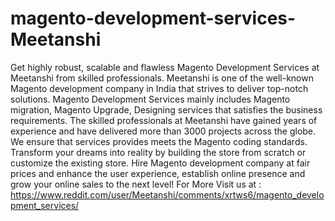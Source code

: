 # magento-development-services-Meetanshi
Get highly robust, scalable and flawless Magento Development Services at Meetanshi from skilled professionals.   Meetanshi is one of the well-known Magento development company in India that strives to deliver top-notch solutions. Magento Development Services mainly includes Magento migration, Magento Upgrade, Designing services that satisfies the business requirements.  The skilled professionals at Meetanshi have gained years of experience and have delivered more than 3000 projects across the globe. We ensure that services provides meets the Magento coding standards. Transform your dreams into reality by building the store from scratch or customize the existing store.  Hire Magento development company at fair prices and enhance the user experience, establish online presence and grow your online sales to the next level!  For More Visit us at : https://www.reddit.com/user/Meetanshi/comments/xrtws6/magento_development_services/
